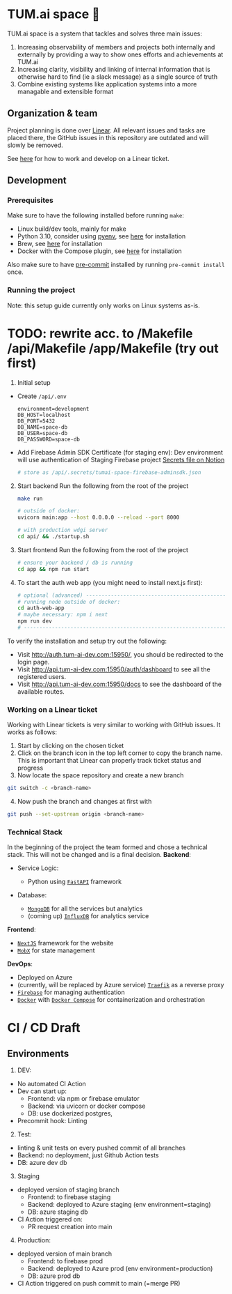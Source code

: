 # TUM.ai space 🚀
TUM.ai space is a system that tackles and solves three main issues:
  1. Increasing observability of members and projects both internally and externally by providing a way to show ones efforts and achievements at TUM.ai 
  2. Increasing clarity, visibility and linking of internal information that is otherwise hard to find (ie a slack message) as a single source of truth
  3. Combine existing systems like application systems into a more managable and extensible format

## Organization & team
Project planning is done over [Linear](https://linear.app/tum-ai/project/tumai-space-5b8716e29acb). All relevant issues and tasks are placed there, the GitHub issues in this repository are outdated and will slowly be removed.

See [here](#working-on-a-linear-ticket) for how to work and develop on a Linear ticket.

## Development

### Prerequisites
Make sure to have the following installed before running ```make```:
- Linux build/dev tools, mainly for make
- Python 3.10, consider using [pyenv](https://github.com/pyenv/pyenv), see [here](https://github.com/pyenv/pyenv#automatic-installer) for installation
- Brew, see [here](https://brew.sh) for installation
- Docker with the Compose plugin, see [here](https://docs.docker.com/get-docker/) for installation

Also make sure to have [pre-commit](https://pre-commit.com) installed by running ```pre-commit install``` once.

### Running the project
Note: this setup guide currently only works on Linux systems as-is. 

# TODO: rewrite acc. to /Makefile /api/Makefile /app/Makefile (try out first)

1. Initial setup
  - Create `/api/.env`
    ```
    environment=development
    DB_HOST=localhost
    DB_PORT=5432
    DB_NAME=space-db
    DB_USER=space-db
    DB_PASSWORD=space-db
    ```

  - Add Firebase Admin SDK Certificate (for staging env): Dev environment will use authentication of Staging Firebase project [Secrets file on Notion](https://www.notion.so/tum-ai/c893a21fc7034d3aa44f40d28fd71373?v=65bb26a99f124632ac28a8eabe3bf066)
    ```bash
    # store as /api/.secrets/tumai-space-firebase-adminsdk.json
    ```

2. Start backend
  Run the following from the root of the project
    ```bash
    make run

    # outside of docker:
    uvicorn main:app --host 0.0.0.0 --reload --port 8000

    # with production wdgi server
    cd api/ && ./startup.sh
    ```
3. Start frontend
  Run the following from the root of the project
    ```bash
    # ensure your backend / db is running
    cd app && npm run start
    ```
4. To start the auth web app (you might need to install next.js first):
    ```bash
    # optional (advanced) ----------------------------------------------------
    # running node outside of docker:
    cd auth-web-app
    # maybe necessary: npm i next
    npm run dev
    # ------------------------------------------------------------------------
    ```
  
To verify the installation and setup try out the following: 
- Visit http://auth.tum-ai-dev.com:15950/, you should be redirected to the login page.
- Visit http://api.tum-ai-dev.com:15950/auth/dashboard to see all the registered users.
- Visit http://api.tum-ai-dev.com:15950/docs to see the dashboard of the available routes.

### Working on a Linear ticket
Working with Linear tickets is very similar to working with GitHub issues.
It works as follows:
1. Start by clicking on the chosen ticket
2. Click on the branch icon in the top left corner to copy the branch name. This is important that Linear can properly track ticket status and progress
3. Now locate the space repository and create a new branch
  ```bash
  git switch -c <branch-name>
  ```
4. Now push the branch and changes at first with
  ```bash
  git push --set-upstream origin <branch-name>
  ```

### Technical Stack
In the beginning of the project the team formed and chose a technical stack. This will not be changed and is a final decision. 
**Backend**: 
  - Service Logic:

    - Python using [`FastAPI`](https://github.com/tiangolo/fastapi) framework
  - Database:
    - [`MongoDB`](https://www.mongodb.com/) for all the services but analytics
    - (coming up) [`InfluxDB`](https://www.influxdata.com/) for analytics service

**Frontend**:
- [`NextJS`](https://nextjs.org/) framework for the website
-  [`MobX`](https://mobx.js.org) for state management

**DevOps**:
- Deployed on Azure
- (currently, will be replaced by Azure service) [`Traefik`](https://traefik.io/) as a reverse proxy 
- [`Firebase`](https://firebase.com/) for managing authentication
- [`Docker`](https://www.docker.com/) with [`Docker Compose`](https://docs.docker.com/compose/) for containerization and orchestration

# CI / CD Draft
## Environments
1) DEV:
- No automated CI Action
- Dev can start up:
  - Frontend: via npm or firebase emulator
  - Backend: via uvicorn or docker compose
  - DB: use dockerized postgres, 
- Precommit hook: Linting
2) Test:
- linting & unit tests on every pushed commit of all branches
- Backend: no deployment, just Github Action tests
- DB: azure dev db
3) Staging
- deployed version of staging branch
  - Frontend: to firebase staging
  - Backend: deployed to Azure staging (env environment=staging)
  - DB: azure staging db
- CI Action triggered on:
    - PR request creation into main

4) Production:
- deployed version of main branch
  - Frontend: to firebase prod
  - Backend: deployed to Azure prod (env environment=production)
  - DB: azure prod db
- CI Action triggered on push commit to main (=merge PR)
